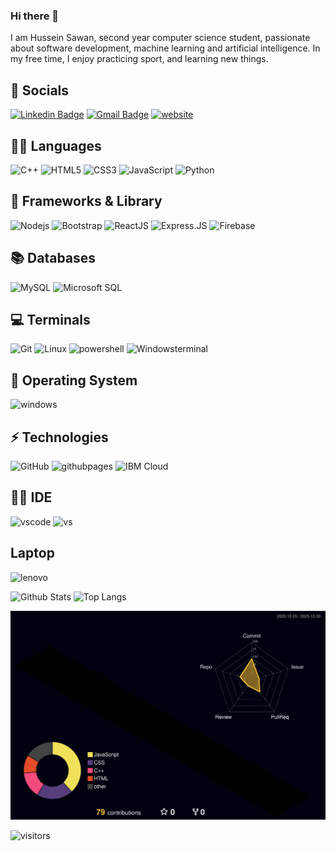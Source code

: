 ### Hi there 👋

I am Hussein Sawan, second year computer science student, passionate about software development, machine learning and artificial intelligence. In my free time, I enjoy practicing sport, and learning new things.

## 👨 Socials

[![Linkedin Badge](https://img.shields.io/badge/LinkedIn-0077B5?style=for-the-badge&logo=linkedin&logoColor=white)](https://www.linkedin.com/in/hs2003/)
[![Gmail Badge](https://img.shields.io/badge/Gmail-D14836?style=for-the-badge&logo=gmail&logoColor=white)](mailto:husseinsawan2003@gmail.com)
[![website](https://img.shields.io/badge/My%20Portfolio-68BC71?style=for-the-badge&logo=adguard&logoColor=white)](https://hu-sawan.github.io/My-portfolio/)

## 🧑‍💻 Languages

![C++](https://img.shields.io/badge/C%2B%2B-00599C?style=for-the-badge&logo=c%2B%2B&logoColor=white)
![HTML5](https://img.shields.io/badge/HTML5-E34F26?style=for-the-badge&logo=html5&logoColor=white)
![CSS3](https://img.shields.io/badge/CSS3-1572B6?style=for-the-badge&logo=css3&logoColor=white)
![JavaScript](https://img.shields.io/badge/JavaScript-323330?style=for-the-badge&logo=javascript&logoColor=F7DF1E)
![Python](https://img.shields.io/badge/Python-FFD43B?style=for-the-badge&logo=python&logoColor=blue)

## 🚀 Frameworks & Library

![Nodejs](https://img.shields.io/badge/Node.js-339933?style=for-the-badge&logo=nodedotjs&logoColor=white)
![Bootstrap](https://img.shields.io/badge/Bootstrap-563D7C?style=for-the-badge&logo=bootstrap&logoColor=white)
![ReactJS](https://img.shields.io/badge/-ReactJs-blue?logo=react&logoColor=white&style=for-the-badge)
![Express.JS](https://img.shields.io/badge/Express.js-000000?style=for-the-badge&logo=express&logoColor=white)
![Firebase](https://img.shields.io/badge/Firebase-000000?style=for-the-badge&logo=Firebase&logoColor=white)

## 📚 Databases

![MySQL](https://img.shields.io/badge/MySQL-005C84?style=for-the-badge&logo=mysql&logoColor=white)
![Microsoft SQL](https://img.shields.io/badge/Microsoft%20SQL-CC2927?style=for-the-badge&logo=microsoftsqlserver&logoColor=white)

## 💻 Terminals

![Git](https://img.shields.io/badge/GIT-E44C30?style=for-the-badge&logo=git&logoColor=white)
![Linux](https://img.shields.io/badge/Linux-FCC624?style=for-the-badge&logo=linux&logoColor=black)
![powershell](https://img.shields.io/badge/powershell-5391FE?style=for-the-badge&logo=powershell&logoColor=white)
![Windowsterminal](https://img.shields.io/badge/windows%20terminal-4D4D4D?style=for-the-badge&logo=windows%20terminal&logoColor=white)

## 💽 Operating System

![windows](https://img.shields.io/badge/Windows-0078D6?style=for-the-badge&logo=windows&logoColor=white)

## ⚡ Technologies

![GitHub](https://img.shields.io/badge/GitHub-100000?style=for-the-badge&logo=github&logoColor=white)
![githubpages](https://img.shields.io/badge/GitHub%20Pages-222222?style=for-the-badge&logo=GitHub%20Pages&logoColor=white)
![IBM Cloud](https://img.shields.io/badge/IBM%20Cloud-000000?style=for-the-badge&logo=IBM%20Cloud&logoColor=white&color=blue)

## 👩‍💻 IDE

![vscode](https://img.shields.io/badge/VSCode-0078D4?style=for-the-badge&logo=visual%20studio%20code&logoColor=white)
![vs](https://img.shields.io/badge/Visual%20Studio-5C2D91?style=for-the-badge&logo=visualstudio&logoColor=white)

## Laptop

![lenovo](https://img.shields.io/badge/lenovo%20R3-333333?style=for-the-badge&logo=lenovo&logoColor=white)

![Github Stats](https://github-readme-stats.vercel.app/api?username=hu-sawan&count_private=true&show_icons=true&include_all_commits=true&theme=dark)
![Top Langs](https://github-readme-stats.vercel.app/api/top-langs/?username=hu-sawan&hide=TeX&layout=compact&theme=dark)

![](./profile-3d-contrib/profile-night-rainbow.svg)

![visitors](https://visitor-badge.laobi.icu/badge?page_id=hu-sawan)
